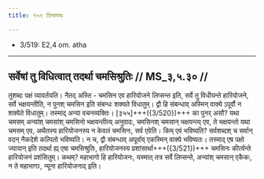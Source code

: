 ```yaml
---
title: १५९ टिप्पणयः

---
```

- 3/519: E2,4 om. atha

____________________________________________


## सर्वेषां तु विधित्वात् तदर्था चमसिश्रुतिः // MS_३,५.३० //

तुशब्दः पक्षं व्यावर्तयति। नैतद् अस्ति - चमसिन एव हारियोजने लिप्सन्त इति, सर्वे तु विधीयन्ते हारियोजने, सर्वे भक्षयन्तीति, न पुनश् चमसिन इति संबन्धः शक्यते विधातुम्। द्वौ हि संबन्धाव् अस्मिन् वाक्ये ऽपूर्वौ न शक्येते विधातुम्। तस्माद् अन्या वचनव्यक्तिः।
[३५५]+++({3/520})+++ का पुनर् असौ? यथा चमसम् अन्यांश् चमसांश् चमसिनो भक्षयन्तीत्य् अनुवादः, चमसिनश् चमसान् भक्षयन्त्य् एव, ते भक्षयन्तो यथा चमसम् एव, अथैतस्य हारियोजनस्य न केवलं चमसिनः, सर्व एवेति। किम् एवं भविष्यति? सर्वशब्दश् च सर्वान् वदन् नैकदेशे कल्पितो भविष्यति। न च, द्वौ संबन्धाव् अपूर्वाव् एकस्मिन् वाक्ये भविष्यतः। तस्माद् एष पक्षो ज्यायान् इति तदर्था ह्य् एषा चमसिश्रुतिः, हारियोजनस्य प्रशांसार्था+++({3/521})+++ चमसिनः कीर्त्यन्ते हारियोजनं प्रशंसितुम्। कथम्? महाभागो हि हारियोजनः, यस्मात् तत्र सर्वे लिप्सन्ते, अन्यांश् चमसान् एकैकः, न ते महाभागाः, न्यूना हारियोजनाद् इति।
